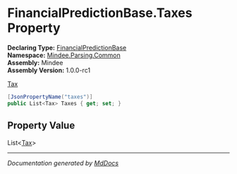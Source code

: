 ﻿<!--  
  <auto-generated>   
    The contents of this file were generated by a tool.  
    Changes to this file may be list if the file is regenerated  
  </auto-generated>   
-->

# FinancialPredictionBase.Taxes Property

**Declaring Type:** [FinancialPredictionBase](../index.md)  
**Namespace:** [Mindee.Parsing.Common](../../index.md)  
**Assembly:** Mindee  
**Assembly Version:** 1.0.0\-rc1

[Tax](../../Tax/index.md)

```csharp
[JsonPropertyName("taxes")]
public List<Tax> Taxes { get; set; }
```

## Property Value

List\<[Tax](../../Tax/index.md)\>

___

*Documentation generated by [MdDocs](https://github.com/ap0llo/mddocs)*
